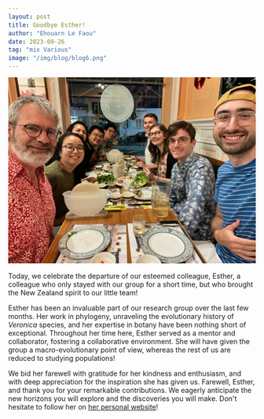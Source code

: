 ```yaml
---
layout: post
title: Goodbye Esther!
author: "Ehouarn Le Faou"
date: 2023-09-26
tag: "mix Various"
image: "/img/blog/blog6.png"
---
```


<img src="/img/blog/blog6.1.jpg" alt="A great meal!" style="width:1100px;"/> 


Today, we celebrate the departure of our esteemed colleague, Esther, a colleague who only stayed with our group for a short time, but who brought the New Zealand spirit to our little team!

Esther has been an invaluable part of our research group over the last few months. Her work in phylogeny, unraveling the evolutionary history of *Veronica* species, and her expertise in botany have been nothing short of exceptional. Throughout her time here, Esther served as a mentor and collaborator, fostering a collaborative environment. She will have given the group a macro-evolutionary point of view, whereas the rest of us are reduced to studying populations!

We bid her farewell with gratitude for her kindness and enthusiasm, and with deep appreciation for the inspiration she has given us. Farewell, Esther, and thank you for your remarkable contributions. We eagerly anticipate the new horizons you will explore and the discoveries you will make. Don't hesitate to follow her on [her personal website](https://estherdale.github.io/)!
